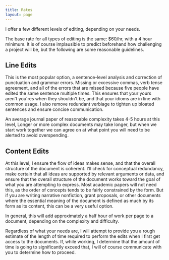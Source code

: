 ```yaml
---
title: Rates
layout: page
---
```


I offer a few different levels of editing, depending on your needs. 

The base rate for all types of editing is the same: $60/hr, with a 4 hour minimum. It is of course implausible to predict beforehand how challenging a project will be, but the following are some reasonable guidelines. 

## Line Edits

This is the most popular option, a sentence-level analysis and correction of punctuation and grammar errors. Missing or excessive commas, verb tense agreement, and all of the errors that are missed because five people have edited the same sentence multiple times. This ensures that your yours aren't you'res when they shouldn't be, and that your idioms are in line with common usage. I also remove redundant verbiage to tighten up bloated sentences and ensure concise communication. 

An average journal paper of reasonable complexity takes 4-5 hours at this level, Longer or more complex documents may take longer, but when we start work together we can agree on at what point you will need to be alerted to avoid overspending. 

## Content Edits

At this level, I ensure the flow of ideas makes sense, and that the overall structure of the document is coherent. I'll check for conceptual redundancy, make certain that all ideas are supported by relevant arguments or data, and ensure that the overall structure of the document works toward the goal of what you are attempting to express. Most academic papers will not need this, as the order of concepts tends to be fairly constrained by the form. But if you are writing narrative nonfiction, grant proposals, or other documents where the essential meaning of the document is defined as much by its form as its content, this can be a very useful option. 

In general, this will add approximately a half hour of work per page to a document, depending on the complexity and difficulty. 

Regardless of what your needs are, I will attempt to provide you a rough estimate of the length of time required to perform the edits when I first get access to the documents. If, while working, I determine that the amount of time is going to significantly exceed that, I will of course communicate with you to determine how to proceed. 
